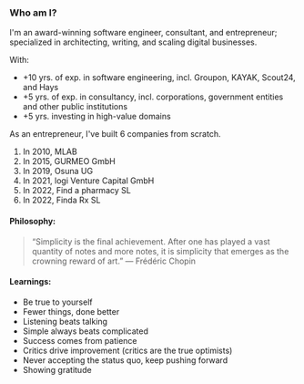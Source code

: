 ### Who am I?

I'm an award-winning software engineer, consultant, and entrepreneur; specialized in architecting, writing, and scaling digital businesses.

With:

- +10 yrs. of exp. in software engineering, incl. Groupon, KAYAK, Scout24, and Hays
- +5 yrs. of exp. in consultancy, incl. corporations, government entities and other public institutions
- +5 yrs. investing in high-value domains

As an entrepreneur, I've built 6 companies from scratch.

1. In 2010, MLAB
2. In 2015, GURMEO GmbH
3. In 2019, Osuna UG
4. In 2021, logi Venture Capital GmbH
5. In 2022, Find a pharmacy SL
6. In 2022, Finda Rx SL

#### Philosophy:
> “Simplicity is the final achievement. After one has played a vast quantity of notes and more notes, it is simplicity that emerges as the crowning reward of art.” 
> — Frédéric Chopin

#### Learnings:
- Be true to yourself
- Fewer things, done better
- Listening beats talking
- Simple always beats complicated
- Success comes from patience
- Critics drive improvement (critics are the true optimists)
- Never accepting the status quo, keep pushing forward
- Showing gratitude

